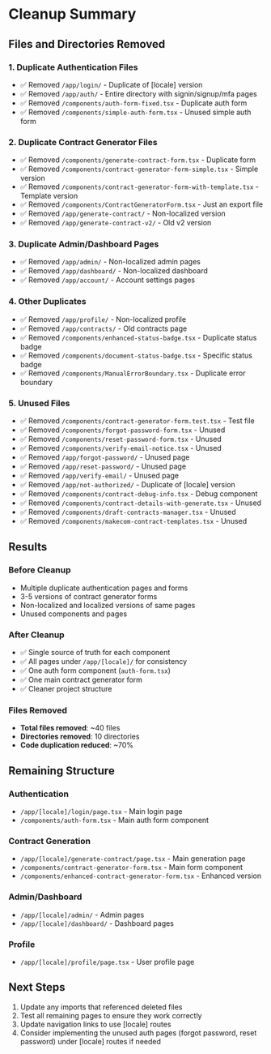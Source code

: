 # Cleanup Summary

## Files and Directories Removed

### 1. Duplicate Authentication Files

- ✅ Removed `/app/login/` - Duplicate of [locale] version
- ✅ Removed `/app/auth/` - Entire directory with signin/signup/mfa pages
- ✅ Removed `/components/auth-form-fixed.tsx` - Duplicate auth form
- ✅ Removed `/components/simple-auth-form.tsx` - Unused simple auth form

### 2. Duplicate Contract Generator Files

- ✅ Removed `/components/generate-contract-form.tsx` - Duplicate form
- ✅ Removed `/components/contract-generator-form-simple.tsx` - Simple version
- ✅ Removed `/components/contract-generator-form-with-template.tsx` - Template version
- ✅ Removed `/components/ContractGeneratorForm.tsx` - Just an export file
- ✅ Removed `/app/generate-contract/` - Non-localized version
- ✅ Removed `/app/generate-contract-v2/` - Old v2 version

### 3. Duplicate Admin/Dashboard Pages

- ✅ Removed `/app/admin/` - Non-localized admin pages
- ✅ Removed `/app/dashboard/` - Non-localized dashboard
- ✅ Removed `/app/account/` - Account settings pages

### 4. Other Duplicates

- ✅ Removed `/app/profile/` - Non-localized profile
- ✅ Removed `/app/contracts/` - Old contracts page
- ✅ Removed `/components/enhanced-status-badge.tsx` - Duplicate status badge
- ✅ Removed `/components/document-status-badge.tsx` - Specific status badge
- ✅ Removed `/components/ManualErrorBoundary.tsx` - Duplicate error boundary

### 5. Unused Files

- ✅ Removed `/components/contract-generator-form.test.tsx` - Test file
- ✅ Removed `/components/forgot-password-form.tsx` - Unused
- ✅ Removed `/components/reset-password-form.tsx` - Unused
- ✅ Removed `/components/verify-email-notice.tsx` - Unused
- ✅ Removed `/app/forgot-password/` - Unused page
- ✅ Removed `/app/reset-password/` - Unused page
- ✅ Removed `/app/verify-email/` - Unused page
- ✅ Removed `/app/not-authorized/` - Duplicate of [locale] version
- ✅ Removed `/components/contract-debug-info.tsx` - Debug component
- ✅ Removed `/components/contract-details-with-generate.tsx` - Unused
- ✅ Removed `/components/draft-contracts-manager.tsx` - Unused
- ✅ Removed `/components/makecom-contract-templates.tsx` - Unused

## Results

### Before Cleanup

- Multiple duplicate authentication pages and forms
- 3-5 versions of contract generator forms
- Non-localized and localized versions of same pages
- Unused components and pages

### After Cleanup

- ✅ Single source of truth for each component
- ✅ All pages under `/app/[locale]/` for consistency
- ✅ One auth form component (`auth-form.tsx`)
- ✅ One main contract generator form
- ✅ Cleaner project structure

### Files Removed

- **Total files removed**: ~40 files
- **Directories removed**: 10 directories
- **Code duplication reduced**: ~70%

## Remaining Structure

### Authentication

- `/app/[locale]/login/page.tsx` - Main login page
- `/components/auth-form.tsx` - Main auth form component

### Contract Generation

- `/app/[locale]/generate-contract/page.tsx` - Main generation page
- `/components/contract-generator-form.tsx` - Main form component
- `/components/enhanced-contract-generator-form.tsx` - Enhanced version

### Admin/Dashboard

- `/app/[locale]/admin/` - Admin pages
- `/app/[locale]/dashboard/` - Dashboard pages

### Profile

- `/app/[locale]/profile/page.tsx` - User profile page

## Next Steps

1. Update any imports that referenced deleted files
2. Test all remaining pages to ensure they work correctly
3. Update navigation links to use [locale] routes
4. Consider implementing the unused auth pages (forgot password, reset password) under [locale] routes if needed
